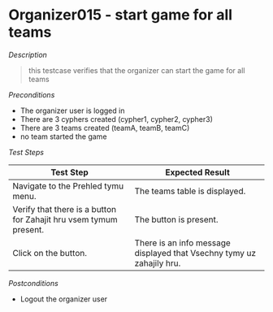 # Organizer015 - start game for all teams

*Description*
>this testcase verifies that the organizer can start the game for all teams

*Preconditions*
* The organizer user is logged in
* There are 3 cyphers created (cypher1, cypher2, cypher3)
* There are 3 teams created (teamA, teamB, teamC)
* no team started the game

*Test Steps*

|Test Step|Expected Result|
|---------|---------------|
|Navigate to the Prehled tymu menu.|The teams table is displayed.|
|Verify that there is a button for Zahajit hru vsem tymum present.|The button is present.|
|Click on the button.|There is an info message displayed that Vsechny tymy uz zahajily hru.|

*Postconditions*
* Logout the organizer user